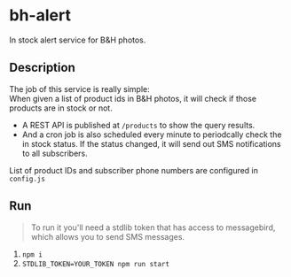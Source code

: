 # bh-alert
In stock alert service for B&amp;H photos.
      
## Description
The job of this service is really simple:     
When given a list of product ids in B&amp;H photos, it will check if those products are in stock or not.     
- A REST API is published at `/products` to show the query results.      
- And a cron job is also scheduled every minute to periodcally check the in stock status.
If the status changed, it will send out SMS notifications to all subscribers.         
        
List of product IDs and subscriber phone numbers are configured in `config.js`
      
## Run
> To run it you'll need a stdlib token that has access to messagebird, which allows you to send SMS messages.      
        
1. `npm i`    
2. `STDLIB_TOKEN=YOUR_TOKEN npm run start`
